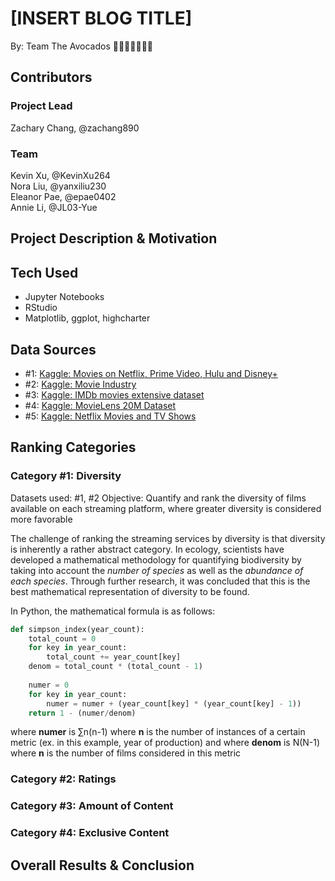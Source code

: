 # [INSERT BLOG TITLE] 
By: Team The Avocados 🥑🥑🥑🥑🥑🥑🥑 <br />
## Contributors

### Project	Lead
Zachary Chang, @zachang890

### Team
Kevin Xu, @KevinXu264 <br />
Nora Liu, @yanxiliu230 <br />
Eleanor Pae, @epae0402 <br />
Annie Li, @JL03-Yue <br />

## Project Description & Motivation


## Tech Used
- Jupyter Notebooks
- RStudio
- Matplotlib, ggplot, highcharter
## Data Sources
- #1: [Kaggle: Movies on Netflix, Prime Video, Hulu and Disney+](https://www.kaggle.com/ruchi798/movies-on-netflix-prime-video-hulu-and-disney)
- #2: [Kaggle: Movie Industry](https://www.kaggle.com/danielgrijalvas/movies)
- #3: [Kaggle: IMDb movies extensive dataset](https://www.kaggle.com/stefanoleone992/imdb-extensive-dataset)
- #4: [Kaggle: MovieLens 20M Dataset](https://www.kaggle.com/grouplens/movielens-20m-dataset?select=movie.csv)
- #5: [Kaggle: Netflix Movies and TV Shows](https://www.kaggle.com/shivamb/netflix-shows)

## Ranking Categories
### Category #1: Diversity
Datasets used: #1, #2
Objective: Quantify and rank the diversity of films available on each streaming platform, where greater diversity is considered more favorable

The challenge of ranking the streaming services by diversity is that diversity is inherently a rather abstract category. In ecology, scientists have developed a mathematical methodology for quantifying biodiversity by taking into account the *number of species* as well as the *abundance of each species*. Through further research, it was concluded that this is the best mathematical representation of diversity to be found. 

In Python, the mathematical formula is as follows:
```python
def simpson_index(year_count):
    total_count = 0
    for key in year_count:
        total_count += year_count[key]
    denom = total_count * (total_count - 1)
    
    numer = 0
    for key in year_count:
        numer = numer + (year_count[key] * (year_count[key] - 1))
    return 1 - (numer/denom)
```
where __numer__ is ∑n(n-1) where __n__ is the number of instances of a certain metric (ex. in this example, year of production)
and where __denom__ is N(N-1) where __n__ is the number of films considered in this metric

### Category #2: Ratings

### Category #3: Amount of Content

### Category #4: Exclusive Content

## Overall Results & Conclusion



